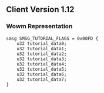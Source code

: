 ## Client Version 1.12

### Wowm Representation
```rust,ignore
smsg SMSG_TUTORIAL_FLAGS = 0x00FD {
    u32 tutorial_data0;    
    u32 tutorial_data1;    
    u32 tutorial_data2;    
    u32 tutorial_data3;    
    u32 tutorial_data4;    
    u32 tutorial_data5;    
    u32 tutorial_data6;    
    u32 tutorial_data7;    
}

```
